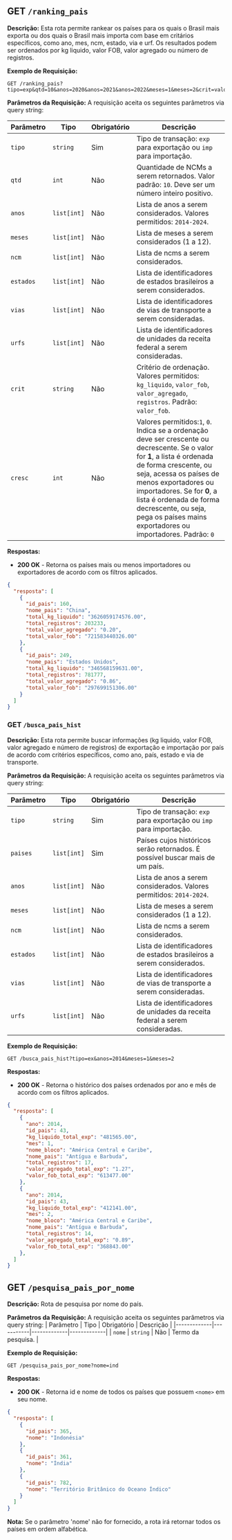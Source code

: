 ## GET `/ranking_pais`
 **Descrição:**
 Esta rota permite rankear os países para os quais o Brasil mais exporta ou dos quais o Brasil mais importa com base em critários específicos, como ano, mes, ncm, estado, via e urf. Os resultados podem ser ordenados por kg liquido, valor FOB, valor agregado ou número de registros.

**Exemplo de Requisição:**
```
GET /ranking_pais?tipo=exp&qtd=10&anos=2020&anos=2021&anos=2022&meses=1&meses=2&crit=valor_fob
```

**Parâmetros da Requisição:**
A requisição aceita os seguintes parâmetros via query string:

| Parâmetro   | Tipo       | Obrigatório | Descrição |
|-------------|-----------|-------------|-------------|
| `tipo`      | `string`  | Sim         | Tipo de transação: `exp` para exportação ou `imp` para importação. |
| `qtd`       | `int`     | Não         | Quantidade de NCMs a serem retornados. Valor padrão: `10`. Deve ser um número inteiro positivo. |
| `anos`      | `list[int]` | Não       | Lista de anos a serem considerados. Valores permitidos: `2014-2024`. |
| `meses`     | `list[int]` | Não       | Lista de meses a serem considerados (1 a 12). |
| `ncm`       | `list[int]` | Não       | Lista de ncms a serem considerados. |
| `estados`   | `list[int]` | Não       | Lista de identificadores de estados brasileiros a serem considerados. |
| `vias`      | `list[int]` | Não       | Lista de identificadores de vias de transporte a serem consideradas. |
| `urfs`      | `list[int]` | Não       | Lista de identificadores de unidades da receita federal a serem consideradas.  |
| `crit`      | `string`  | Não         | Critério de ordenação. Valores permitidos: `kg_liquido`, `valor_fob`, `valor_agregado`, `registros`. Padrão: `valor_fob`. |
| `cresc`      | `int`  | Não         | Valores permitidos:`1`, `0`. Indica se a ordenação deve ser crescente ou decrescente. Se o valor for **1**, a lista é ordenada de forma crescente, ou seja, acessa os países de menos exportadores ou importadores. Se for **0**, a lista é ordenada de forma decrescente, ou seja, pega os países mains exportadores ou importadores. Padrão: `0`  |

**Respostas:**
- **200 OK** - Retorna os países mais ou menos importadores ou exportadores de acordo com os filtros aplicados.
```json
{
  "resposta": [
    {
      "id_pais": 160,
      "nome_pais": "China",
      "total_kg_liquido": "3626059174576.00",
      "total_registros": 203233,
      "total_valor_agregado": "0.20",
      "total_valor_fob": "721583440326.00"
    },
    {
      "id_pais": 249,
      "nome_pais": "Estados Unidos",
      "total_kg_liquido": "346568159631.00",
      "total_registros": 781777,
      "total_valor_agregado": "0.86",
      "total_valor_fob": "297699151306.00"
    }
  ]
}
```


### GET `/busca_pais_hist`
 **Descrição:**
Esta rota permite buscar informações (kg liquido, valor FOB, valor agregado e número de registros) de exportação e importação por país de acordo com critérios específicos, como ano, país, estado e via de transporte.

**Parâmetros da Requisição:**
A requisição aceita os seguintes parâmetros via query string:

| Parâmetro   | Tipo       | Obrigatório | Descrição |
|-------------|-----------|-------------|-------------|
| `tipo`      | `string`  | Sim         | Tipo de transação: `exp` para exportação ou `imp` para importação. |
| `paises`    | `list[int]` | Sim       | Países cujos históricos serão retornados. É possível buscar mais de um país. |
| `anos`      | `list[int]` | Não       | Lista de anos a serem considerados. Valores permitidos: `2014-2024`. |
| `meses`     | `list[int]` | Não       | Lista de meses a serem considerados (1 a 12). |
| `ncm`       | `list[int]` | Não       | Lista de ncms a serem considerados. |
| `estados`   | `list[int]` | Não       | Lista de identificadores de estados brasileiros a serem considerados. |
| `vias`      | `list[int]` | Não       | Lista de identificadores de vias de transporte a serem consideradas. |
| `urfs`      | `list[int]` | Não       | Lista de identificadores de unidades da receita federal a serem consideradas.  |

**Exemplo de Requisição:**
```
GET /busca_pais_hist?tipo=ex&anos=2014&meses=1&meses=2
```

**Respostas:**
- **200 OK** - Retorna o histórico dos países ordenados por ano e mês de acordo com os filtros aplicados.
```json
{
  "resposta": [
    {
      "ano": 2014,
      "id_pais": 43,
      "kg_liquido_total_exp": "481565.00",
      "mes": 1,
      "nome_bloco": "América Central e Caribe",
      "nome_pais": "Antígua e Barbuda",
      "total_registros": 17,
      "valor_agregado_total_exp": "1.27",
      "valor_fob_total_exp": "613477.00"
    },
    {
      "ano": 2014,
      "id_pais": 43,
      "kg_liquido_total_exp": "412141.00",
      "mes": 2,
      "nome_bloco": "América Central e Caribe",
      "nome_pais": "Antígua e Barbuda",
      "total_registros": 14,
      "valor_agregado_total_exp": "0.89",
      "valor_fob_total_exp": "368843.00"
    },
  ]
}
```

## GET `/pesquisa_pais_por_nome`
**Descrição:**
Rota de pesquisa por nome do país. 

**Parâmetros da Requisição:**
A requisição aceita os seguintes parâmetros via query string:
| Parâmetro   | Tipo       | Obrigatório | Descrição |
|-------------|-----------|-------------|-------------|
| `nome`      | `string`  | Não         | Termo da pesquisa. |

**Exemplo de Requisição:**
```
GET /pesquisa_pais_por_nome?nome=ind
```
**Respostas:**
- **200 OK** - Retorna id e nome de todos os países que possuem `<nome>` em seu nome.
```json
{
  "resposta": [
    {
      "id_pais": 365,
      "nome": "Indonésia"
    },
    {
      "id_pais": 361,
      "nome": "Índia"
    },
    {
      "id_pais": 782,
      "nome": "Território Britânico do Oceano Índico"
    }
  ]
}
```
**Nota:**
Se o parâmetro 'nome' não for fornecido, a rota irá retornar todos os países em ordem alfabética.